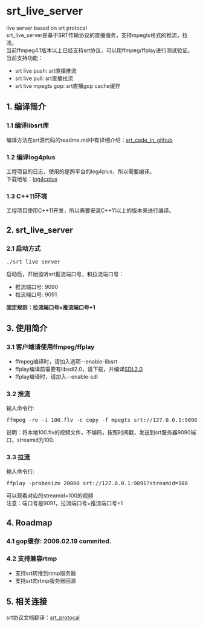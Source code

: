 # srt_live_server
live server based on srt protocal<br/>
srt_live_server是基于SRT传输协议的直播服务，支持mpegts格式的推流，拉流。<br/>
当前ffmpeg4.1版本以上已经支持srt协议，可以用ffmpeg/ffplay进行测试验证。<br/>
当前支持功能：
* srt live push: srt直播推流
* srt live pull: srt直播拉流
* srt live mpegts gop: srt直播gop cache缓存

## 1. 编译简介
### 1.1 编译libsrt库
编译方法在srt源代码的readme.md中有详细介绍：[srt_code_in_github](https://github.com/Haivision/srt)

### 1.2 编译log4plus
工程项目的日志，使用的是跨平台的log4plus，所以需要编译。<br/>
下载地址：[log4cplus](https://sourceforge.net/projects/log4cplus/)

### 1.3 C++11环境
工程项目使用C++11开发，所以需要安装C++11以上的版本来进行编译。

## 2. srt_live_server
### 2.1 启动方式
<pre>
./srt_live_server
</pre>
启动后，开始监听srt推流端口号，和拉流端口号：<br/>
* 推流端口号: 9090
* 拉流端口号: 9091

<b>固定规则：拉流端口号=推流端口号+1</b>


## 3. 使用简介
### 3.1 客户端请使用ffmpeg/ffplay
* ffmpeg编译时，请加入选项--enable-libsrt
* ffplay编译前需要有libsdl2.0，请下载，并编译[SDL2.0](http://www.libsdl.org/release/SDL2-2.0.9.tar.gz)
* ffplay编译时，请加入--enable-sdl

### 3.2 推流
输入命令行: <br/>
<pre>
ffmpeg -re -i 100.flv -c copy -f mpegts srt://127.0.0.1:9090?streamid=100
</pre>
说明：将本地100.flv的视频文件，不编码，按照时间戳，发送到srt服务器9090端口，streamid为100.

### 3.3 拉流
输入命令行: <br/>
<pre>
ffplay -probesize 20000 srt://127.0.0.1:9091?streamid=100
</pre>
可以观看对应的streamid=100的视频<br/>
注意：端口号是9091，拉流端口号=推流端口号+1

## 4. Roadmap
### 4.1 gop缓存: 2009.02.19 commited.
### 4.2 支持兼容rtmp
* 支持srt转推到rtmp服务器
* 支持srt向rtmp服务器回源

## 5. 相关连接
srt协议文档翻译：[srt_protocal](https://github.com/runner365/read_book/blob/master/SRT/srt_protocol.md)
